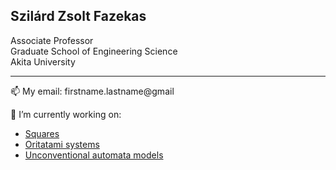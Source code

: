 ## Szilárd Zsolt Fazekas
Associate Professor    
Graduate School of Engineering Science   
Akita University
________________


📫 My email: firstname.lastname@gmail


🔭 I’m currently working on:
- [Squares](/Squares.md)
- [Oritatami systems](/Oritatmi.md)
- [Unconventional automata models](/Oneway.md)




<!--
**szfazekas/szfazekas** is a ✨ _special_ ✨ repository because its `README.md` (this file) appears on your GitHub profile.

Here are some ideas to get you started:

- 🔭 I’m currently working on [Squares]
- 🌱 I’m currently learning ...
- 👯 I’m looking to collaborate on ...
- 🤔 I’m looking for help with ...
- 💬 Ask me about ...
- 📫 How to reach me: ...
- 😄 Pronouns: ...
- ⚡ Fun fact: ...
-->
